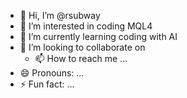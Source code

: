 - 👋 Hi, I’m @rsubway
- 👀 I’m interested in coding MQL4 
- 🌱 I’m currently learning coding with AI
- 💞️ I’m looking to collaborate on
  - 📫 How to reach me ...
- 😄 Pronouns: ...
- ⚡ Fun fact: ...

<!---
rsubway/rsubway is a ✨ special ✨ repository because its `README.md` (this file) appears on your GitHub profile.
You can click the Preview link to take a look at your changes.
--->
